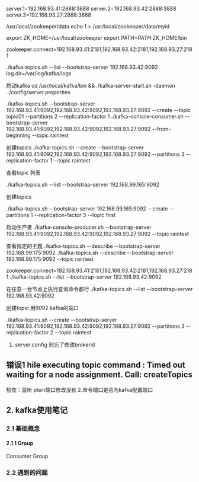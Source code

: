 server.1=192.168.93.41:2888:3888
server.2=192.168.93.42:2888:3888
server.3=192.168.93.27:2888:3888

/usr/local/zookeeper/data
echo 1 >  /usr/local/zookeeper/data/myid

export ZK_HOME=/usr/local/zookeeper
export PATH=$PATH:$ZK_HOME/bin

zookeeper.connect=192.168.93.41:2181,192.168.93.42:2181,192.168.93.27:2181

 ./kafka-topics.sh --list --bootstrap-server 192.168.93.42:9092
log.dir=/var/log/kafka/logs

启动kafka
cd /usr/local/kafka/bin &&   ./kafka-server-start.sh -daemon ../config/server.properties

./kafka-topics.sh  --bootstrap-server  192.168.93.41:9092,192.168.93.42:9092,192.168.93.27:9092 --create --topic topic01 --partitions 2 --replication-factor 1
./kafka-console-consumer.sh --bootstrap-server  192.168.93.41:9092,192.168.93.42:9092,192.168.93.27:9092 --from-beginning --topic  raintest

  
 创建topics
 ./kafka-topics.sh --create --bootstrap-server 192.168.93.41:9092,192.168.93.42:9092,192.168.93.27:9092 --partitions 3 --replication-factor 1 --topic raintest
 
 
 查看topic 列表
 
 ./kafka-topics.sh --list --bootstrap-server 192.168.99.165:9092
  
 创建topics
 
 ./kafka-topics.sh --bootstrap-server 192.168.99.165:9092 --create --partitions 1 --replication-factor 3 --topic first
 
 启动生产者
 ./kafka-console-producer.sh --bootstrap-server 192.168.93.41:9092,192.168.93.42:9092,192.168.93.27:9092 --topic raintest
 
 
 查看指定的主题
 ./kafka-topics.sh --describe --bootstrap-server  192.168.99.175:9092
 ./kafka-topics.sh --describe --bootstrap-server  192.168.99.175:9092  --topic raintest

zookeeper.connect=192.168.93.41:2181,192.168.93.42:2181,192.168.93.27:2181
 ./kafka-topics.sh --list --bootstrap-server 192.168.93.42:9092
 
 在任意一台节点上执行查询命令都行
  ./kafka-topics.sh --list --bootstrap-server 192.168.93.42:9092
  
  创建topic 用9092 kafka的端口
  
./kafka-topics.sh --create --bootstrap-server 192.168.93.41:9092,192.168.93.42:9092,192.168.93.27:9092 --partitions 3 --replication-factor 2 --topic raintest
 
1. server.config 别忘了修改brokerid


## 错误1 hile executing topic command : Timed out waiting for a node assignment. Call: createTopics
检查：监听 plain端口修改没有
2.命令端口是否为kafka配置端口

## 2. kafka使用笔记

### 2.1 基础概念
#### 2.1.1 Group
Consumer Group 
### 2.2 遇到的问题

